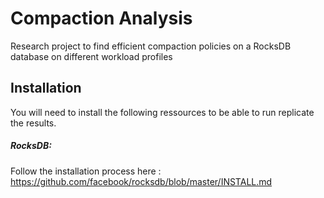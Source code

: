 # Compaction Analysis
Research project to find efficient compaction policies on a RocksDB database on different workload profiles


## Installation

You will need to install the following ressources to be able to run replicate the results.

##### RocksDB:
Follow the installation process here : https://github.com/facebook/rocksdb/blob/master/INSTALL.md
